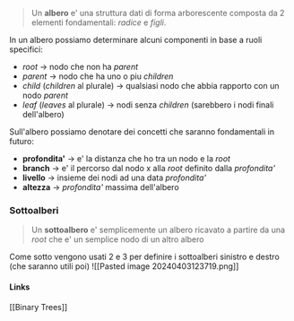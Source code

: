 >Un **albero** e' una struttura dati di forma arborescente composta da 2 elementi fondamentali: *radice* e *figli*.

In un albero possiamo determinare alcuni componenti in base a ruoli specifici:
- *root* -> nodo che non ha *parent*
- *parent* -> nodo che ha uno o piu *children*
- *child* (*children* al plurale) -> qualsiasi nodo che abbia rapporto con un nodo *parent*
- *leaf* (*leaves* al plurale) -> nodi senza *children* (sarebbero i nodi finali dell'albero)

Sull'albero possiamo denotare dei concetti che saranno fondamentali in futuro:
- **profondita'** -> e' la distanza che ho tra un nodo e la *root*
- **branch** -> e' il percorso dal nodo x alla *root* definito dalla *profondita'*
- **livello** -> insieme dei nodi ad una data *profondita'*
- **altezza** -> *profondita'* massima dell'albero

### Sottoalberi
>Un **sottoalbero** e' semplicemente un albero ricavato a partire da una *root* che e' un semplice nodo di un altro albero

Come sotto vengono usati 2 e 3 per definire i sottoalberi sinistro e destro (che saranno utili poi)
![[Pasted image 20240403123719.png]]


#### Links
[[Binary Trees]]